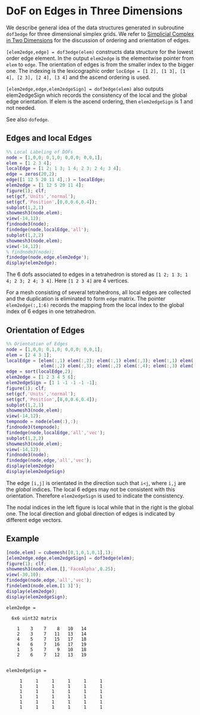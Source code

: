 # DoF on Edges in Three Dimensions

We describe general idea of the data structures generated in subroutine 
`dof3edge` for three dimensional simplex grids. We refer to [Simplicial Complex in Two Dimensions](../mesh/sc3.html) for the discussion of ordering and orientation of edges.

`[elem2edge,edge] = dof3edge(elem)` constructs data structure for the
lowest order edge element. In the output `elem2edge` is the elementwise
pointer from `elem` to `edge`. The orientation of edges is from the smaller
index to the bigger one. The indexing is the lexicographic order
`locEdge = [1 2], [1 3], [1 4], [2 3], [2 4], [3 4]`
and the ascend ordering is used. 

`[elem2edge,edge,elem2edgeSign] = dof3edge(elem)` also outputs elem2edgeSign
which records the consistency of the local and the global edge orientation.
If elem is the ascend ordering, then `elem2edgeSign` is 1 and not needed.

See also `dofedge`.

## Edges and local Edges


```matlab
%% Local Labeling of DOFs
node = [1,0,0; 0,1,0; 0,0,0; 0,0,1];
elem = [1 2 3 4];
localEdge = [1 2; 1 3; 1 4; 2 3; 2 4; 3 4];
edge = zeros(20,2);
edge([1 12 5 20 11 4],:) = localEdge;
elem2edge = [1 12 5 20 11 4];
figure(1); clf;
set(gcf,'Units','normal'); 
set(gcf,'Position',[0,0,0.6,0.4]);
subplot(1,2,1)
showmesh3(node,elem);
view(-14,12);
findnode3(node);
findedge(node,localEdge,'all');
subplot(1,2,2)
showmesh3(node,elem);
view(-14,12);
% findnode3(node);
findedge(node,edge,elem2edge');
display(elem2edge);
```

The 6 dofs associated to edges in a tetrahedron is stored as `[1 2; 1 3; 1 4; 2 3; 2 4; 3 4]`. Here `[1 2 3 4]` are 4 vertices.

For a mesh consisting of several tetrahedrons, all local edges are collected and the duplication is eliminated to form `edge` matrix. The pointer `elem2edge(:,1:6)` records the mapping from the local index to the global index of 6 edges in one tetrahedron.

## Orientation of Edges


```matlab
%% Orientation of Edges
node = [1,0,0; 0,1,0; 0,0,0; 0,0,1];
elem = [2 4 3 1];
localEdge = [elem(:,1) elem(:,2); elem(:,1) elem(:,3); elem(:,1) elem(:,4); ...
             elem(:,2) elem(:,3); elem(:,2) elem(:,4); elem(:,3) elem(:,4)];
edge = sort(localEdge,2);
elem2edge = [1 2 3 4 5 6];
elem2edgeSign = [1 1 -1 -1 -1 -1];     
figure(1); clf;
set(gcf,'Units','normal'); 
set(gcf,'Position',[0,0,0.6,0.4]);
subplot(1,2,1)
showmesh3(node,elem);
view(-14,12);
tempnode = node(elem(:),:);
findnode3(tempnode);
findedge(node,localEdge,'all','vec');
subplot(1,2,2)
showmesh3(node,elem);
view(-14,12);
findnode3(node);
findedge(node,edge,'all','vec');
display(elem2edge)
display(elem2edgeSign)
```

The edge `[i,j]` is orientated in the direction such that `i<j`, where `i,j`
are the *global* indices. The local 6 edges may not be consistent with this orientation. Therefore `elem2edgeSign` is used to indicate the consistency.

The nodal indices in the left figure is local while that in the right is the global one. The local direction and global direction of edges is indicated by different edge vectors.

## Example


```matlab
[node,elem] = cubemesh([0,1,0,1,0,1],1);
[elem2edge,edge,elem2edgeSign] = dof3edge(elem);
figure(1); clf;
showmesh3(node,elem,[],'FaceAlpha',0.25);
view(-30,10);
findedge(node,edge,'all','vec');
findelem3(node,elem,[1 3]');
display(elem2edge);
display(elem2edgeSign);
```

    
    elem2edge =
    
      6x6 uint32 matrix
    
        1    3    7    8   10   14
        2    3    7   11   13   14
        4    5    7   15   17   18
        4    6    7   16   17   19
        1    5    7    9   10   18
        2    6    7   12   13   19
    
    
    elem2edgeSign =
    
         1     1     1     1     1     1
         1     1     1     1     1     1
         1     1     1     1     1     1
         1     1     1     1     1     1
         1     1     1     1     1     1
         1     1     1     1     1     1
    



```matlab

```
